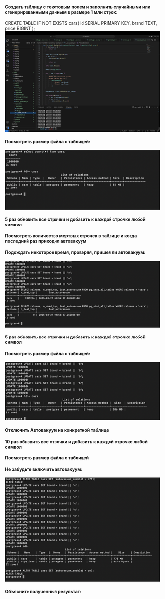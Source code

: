 #### Создать таблицу с текстовым полем и заполнить случайными или сгенерированными данным в размере 1 млн строк:
CREATE TABLE IF NOT EXISTS cars(
    id SERIAL PRIMARY KEY,
    brand TEXT,
    price BIGINT
);
![creating and filling](../../images/task03/1.png)
#### Посмотреть размер файла с таблицей:
![cheking](../../images/task03/2.png)
#### 5 раз обновить все строчки и добавить к каждой строчке любой символ
#### Посмотреть количество мертвых строчек в таблице и когда последний раз приходил автовакуум
#### Подождать некоторое время, проверяя, пришел ли автовакуум:
![updating](../../images/task03/3.png)
#### 5 раз обновить все строчки и добавить к каждой строчке любой символ
#### Посмотреть размер файла с таблицей:
![updating](../../images/task03/4.png)
#### Отключить Автовакуум на конкретной таблице
#### 10 раз обновить все строчки и добавить к каждой строчке любой символ
#### Посмотреть размер файла с таблицей
#### Не забудьте включить автовакуум:
![autovaccuum off](../../images/task03/5.png)
#### Объясните полученный результат:
#### 